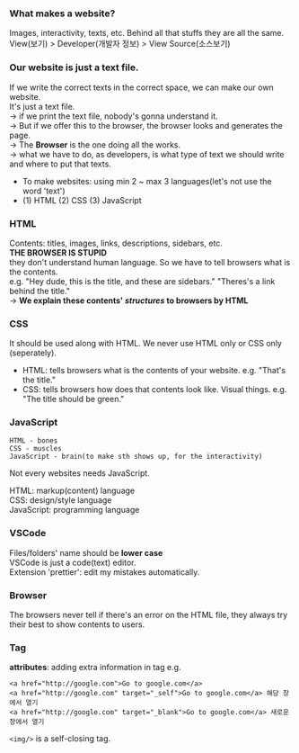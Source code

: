 ### What makes a website?       
Images, interactivity, texts, etc. Behind all that stuffs they are all the same.        
View(보기) > Developer(개발자 정보) > View Source(소스보기)      

### Our website is just a text file.          
If we write the correct texts in the correct space, we can make our own website.        
It's just a text file.        
-> if we print the text file, nobody's gonna understand it.     
-> But if we offer this to the browser, the browser looks and generates the page.     
-> The **Browser** is the one doing all the works.      
-> what we have to do, as developers, is what type of text we should write and where to put that texts.  

- To make websites: using min 2 ~ max 3 languages(let's not use the word 'text')    
- (1) HTML (2) CSS (3) JavaScript  

### HTML   
Contents: titles, images, links, descriptions, sidebars, etc.   
**THE BROWSER IS STUPID**       
they don't understand human language. So we have to tell browsers what is the contents.       
e.g. "Hey dude, this is the title, and these are sidebars." "Theres's a link behind the title."       
-> **We explain these contents' *structures* to browsers by HTML**    

### CSS
It should be used along with HTML. We never use HTML only or CSS only (seperately).    
- HTML: tells browsers what is the contents of your website. e.g. "That's the title."   
- CSS: tells browsers how does that contents look like. Visual things. e.g. "The title should be green."   

### JavaScript
```
HTML - bones
CSS - muscles
JavaScript - brain(to make sth shows up, for the interactivity)
```
Not every websites needs JavaScript.  

HTML: markup(content) language      
CSS: design/style language      
JavaScript: programming language      

### VSCode
Files/folders' name should be **lower case**    
VSCode is just a code(text) editor.       
Extension 'prettier': edit my mistakes automatically.     
  
### Browser
The browsers never tell if there's an error on the HTML file, they always try their best to show contents to users.

### Tag
**attributes**: adding extra information in tag
e.g.
```
<a href="http://google.com">Go to google.com</a>
<a href="http://google.com" target="_self">Go to google.com</a> 해당 창에서 열기
<a href="http://google.com" target="_blank">Go to google.com</a> 새로운 창에서 열기
```
```<img/>``` is a self-closing tag.


